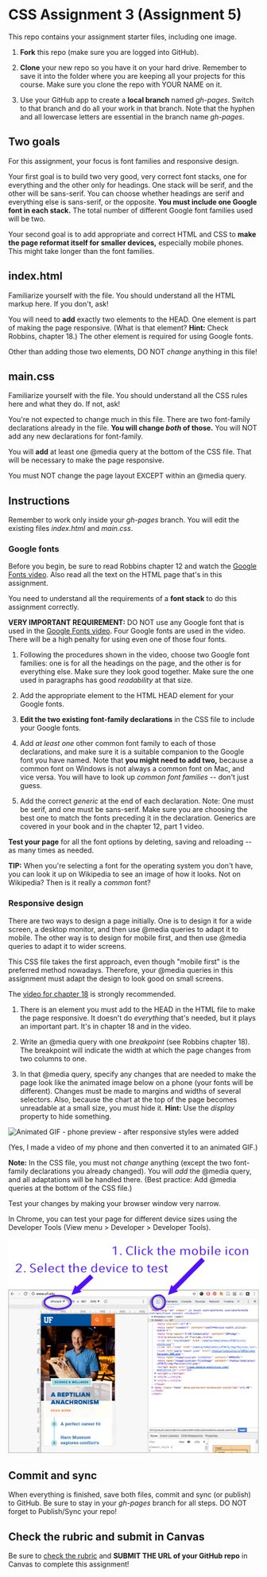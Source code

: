 # CSS Assignment 3 (Assignment 5)

This repo contains your assignment starter files, including one image.

1. **Fork** this repo (make sure you are logged into GitHub).

2. **Clone** your new repo so you have it on your hard drive. Remember to save it into the folder where you are keeping all your projects for this course. Make sure you clone the repo with YOUR NAME on it.

3. Use your GitHub app to create a **local branch** named *gh-pages*. Switch to that branch and do all your work in that branch. Note that the hyphen and all lowercase letters are essential in the branch name *gh-pages*.

## Two goals

For this assignment, your focus is font families and responsive design.

Your first goal is to build two very good, very correct font stacks, one for everything and the other only for headings. One stack will be serif, and the other will be sans-serif. You can choose whether headings are serif and everything else is sans-serif, or the opposite. **You must include one Google font in each stack.** The total number of different Google font families used will be two.

Your second goal is to add appropriate and correct HTML and CSS to **make the page reformat itself for smaller devices,** especially mobile phones. This might take longer than the font families.

## index.html

Familiarize yourself with the file. You should understand all the HTML markup here. If you don't, ask!

You will need to **add** exactly two elements to the HEAD. One element is part of making the page responsive. (What is that element? **Hint:** Check Robbins, chapter 18.) The other element is required for using Google fonts.

Other than adding those two elements, DO NOT *change* anything in this file!

## main.css

Familiarize yourself with the file. You should understand all the CSS rules here and what they do. If not, ask!

You're not expected to change much in this file. There are two font-family declarations already in the file. **You will change *both* of those.** You will NOT add any new declarations for font-family.

You will **add** at least one @media query at the bottom of the CSS file. That will be necessary to make the page responsive.

You must NOT change the page layout EXCEPT within an @media query.

## Instructions

Remember to work only inside your *gh-pages* branch. You will edit the existing files *index.html* and *main.css*.

### Google fonts

Before you begin, be sure to read Robbins chapter 12 and watch the [Google Fonts video](https://www.youtube.com/watch?v=1S3ga5Or5ec&index=35&list=PLZFU-W6LLeecJuSQh20QUU_gCmS30sLTB). Also read all the text on the HTML page that's in this assignment.

You need to understand all the requirements of a **font stack** to do this assignment correctly.

**VERY IMPORTANT REQUIREMENT:** DO NOT use any Google font that is used in the [Google Fonts video](https://www.youtube.com/watch?v=1S3ga5Or5ec&index=35&list=PLZFU-W6LLeecJuSQh20QUU_gCmS30sLTB). Four Google fonts are used in the video. There will be a high penalty for using even one of those four fonts.

1. Following the procedures shown in the video, choose two Google font families: one is for all the headings on the page, and the other is for everything else. Make sure they look good together. Make sure the one used in paragraphs has good *readability* at that size.

2. Add the appropriate element to the HTML HEAD element for your Google fonts.

3. **Edit the two existing font-family declarations** in the CSS file to include your Google fonts.

4. Add *at least one* other common font family to each of those declarations, and make sure it is a suitable companion to the Google font you have named. Note that **you might need to add two,** because a common font on Windows is not always a common font on Mac, and vice versa. You will have to look up *common font families* -- don't just guess.

5. Add the correct *generic* at the end of each declaration. Note: One must be serif, and one must be sans-serif. Make sure you are choosing the best one to match the fonts preceding it in the declaration. Generics are covered in your book and in the chapter 12, part 1 video.

**Test your page** for all the font options by deleting, saving and reloading -- as many times as needed.

**TIP:** When you're selecting a font for the operating system you don't have, you can look it up on Wikipedia to see an image of how it looks. Not on Wikipedia? Then is it really a *common* font?

### Responsive design

There are two ways to design a page initially. One is to design it for a wide screen, a desktop monitor, and then use @media queries to adapt it to mobile. The other way is to design for mobile first, and then use @media queries to adapt it to wider screens.

This CSS file takes the first approach, even though "mobile first" is the preferred method nowadays. Therefore, your @media queries in this assignment must adapt the design to look good on small screens.

The [video for chapter 18](https://www.youtube.com/watch?v=DYrpZRaX8RI&index=37&list=PLZFU-W6LLeecJuSQh20QUU_gCmS30sLTB) is strongly recommended.

1. There is an element you must add to the HEAD in the HTML file to make the page responsive. It doesn't do *everything* that's needed, but it plays an important part. It's in chapter 18 and in the video.

2. Write an @media query with one *breakpoint* (see Robbins chapter 18). The breakpoint will indicate the width at which the page changes from two columns to one.

3. In that @media query, specify any changes that are needed to make the page look like the animated image below on a phone (your fonts will be different). Changes must be made to margins and widths of several selectors. Also, because the chart at the top of the page becomes unreadable at a small size, you must hide it. **Hint:** Use the *display* property to hide something.

![Animated GIF - phone preview - after responsive styles were added](video/phone.gif)

(Yes, I made a video of my phone and then converted it to an animated GIF.)

**Note:** In the CSS file, you must not *change* anything (except the two font-family declarations you already changed). You will *add* the @media query, and all adaptations will be handled there. (Best practice: Add @media queries at the bottom of the CSS file.)

Test your changes by making your browser window very narrow.

In Chrome, you can test your page for different device sizes using the Developer Tools (View menu > Developer > Developer Tools).

![Chrome Developer Tools - mobile testing](images/new-dev-tools-mobile.png)

## Commit and sync

When everything is finished, save both files, commit and sync (or publish) to GitHub. Be sure to stay in your *gh-pages* branch for all steps. DO NOT forget to Publish/Sync your repo!

## Check the rubric and submit in Canvas

Be sure to [check the rubric](rubric.md) and **SUBMIT THE URL of your GitHub repo** in Canvas to complete this assignment!
